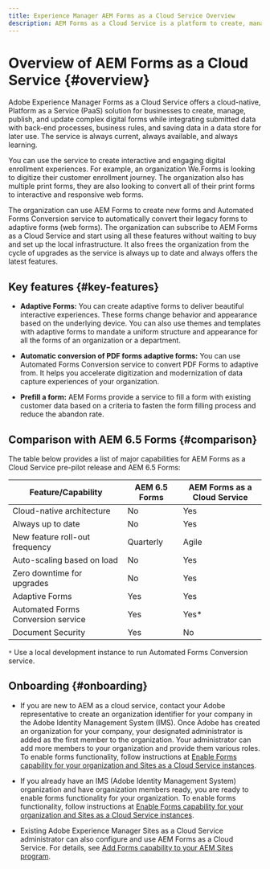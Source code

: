 ```yaml
---
title: Experience Manager AEM Forms as a Cloud Service Overview
description: AEM Forms as a Cloud Service is a platform to create, manage, publish enterprise-class forms and business processes.
---
```


# Overview of AEM Forms as a Cloud Service {#overview}

Adobe Experience Manager Forms as a Cloud Service offers a cloud-native, Platform as a Service (PaaS) solution for businesses to create, manage, publish, and update complex digital forms while integrating submitted data with back-end processes, business rules, and saving data in a data store for later use. The service is always current, always available, and always learning. 

You can use the service to create interactive and engaging digital enrollment experiences. For example, an organization We.Forms is looking to digitize their customer enrollment journey. The organization also has multiple print forms, they are also looking to convert all of their print forms to interactive and responsive web forms. 

The organization can use AEM Forms to create new forms and Automated Forms Conversion service to automatically convert their legacy forms to adaptive forms (web forms). The organization can subscribe to AEM Forms as a Cloud Service and start using all these features without waiting to buy and set up the local infrastructure. It also frees the organization from the cycle of upgrades as the service is always up to date and always offers the latest features.    

<!--You can use the service to create interactive and engaging digital enrollment experiences complete with electronic signing, document of record, and processing the submitted data. For example, an organization We.Forms is looking to digitize their customer enrollment journey. It involves converting multiple legacy forms (PDF and Print Forms) to interactive and responsive web forms, enabling customers to electronically sign these forms, and keeping customers updated with the enrolment process with notifications. 

The organization can use AEM Forms to create new forms, Automated Forms Conversion service to automatically convert their legacy forms to adaptive forms (web forms), Adobe Sign to allow their customers to digitally sign the forms, and AEM workflow to process submitted data and send notifications. The organization can subscribe to AEM Forms as a Cloud Service and start using all these features without waiting to buy and setup the local infrastructure. It also frees you from the cycle of upgrading to latest version. The service is always upto date and offers latest features.    

-->

## Key features {#key-features}

* **Adaptive Forms:** You can create adaptive forms to deliver beautiful interactive experiences. These forms change behavior and appearance based on the underlying device. You can also use themes and templates with adaptive forms to mandate a uniform structure and appearance for all the forms of an organization or a department.  

* **Automatic conversion of PDF forms adaptive forms:** You can use Automated Forms Conversion service to convert PDF Forms to adaptive from. It helps you accelerate digitization and modernization of data capture experiences of your organization. 

* **Prefill a form:** AEM Forms provide a service to fill a form with existing customer data based on a criteria to fasten the form filling process and reduce the abandon rate.

<!-- * **Integration with Adobe Sign:** You can use Adobe Sign components in an adaptive form. It allows a single or multiple users-sign a form in a sequence or in no particular order. Using electronic signatures helps you speed up contract or agreement signing workflows for legal, sales, payroll, human resource management, and more areas. 

* **Document of Record:** You can create a Document of Record (DoR) to keep a record of the information that you provide and submit in an adaptive form so that you can refer to it later. A DoR is a PDF version of a form. It includes both a template and data. You can generate a DoR either using a default template or associating any other template with the adaptive form. -->

## Comparison with AEM 6.5 Forms {#comparison}

The table below provides a list of major capabilities for AEM Forms as a Cloud Service pre-pilot release and AEM 6.5 Forms:

| Feature/Capability | AEM 6.5 Forms  | AEM Forms as a Cloud Service |
|---|---|---|
| Cloud-native architecture | No  | Yes  |
| Always up to date | No  | Yes |
| New feature roll-out frequency | Quarterly | Agile  |
| Auto-scaling based on load| No | Yes |
| Zero downtime for upgrades| No | Yes|
| Adaptive Forms | Yes  | Yes  |
| Automated Forms Conversion service | Yes | Yes* |
| Document Security | Yes  | No  | 

`*` Use a local development instance to run Automated Forms Conversion service.

## Onboarding {#onboarding}

* If you are new to AEM as a cloud service, contact your Adobe representative to create an organization identifier for your company in the Adobe Identity Management System (IMS). Once Adobe has created an organization for your company, your designated administrator is added as the first member to the organization. Your administrator can add more members to your organization and provide them various roles. To enable forms functionality, follow instructions at [Enable Forms capability for your organization and Sites as a Cloud Service instances](setup-forms-cloud-service.md). 

* If you already have an IMS (Adobe Identity Management System) organization and have organization members ready, you are ready to enable forms functionality for your organization. To enable forms functionality, follow instructions at [Enable Forms capability for your organization and Sites as a Cloud Service instances](setup-forms-cloud-service.md).

* Existing Adobe Experience Manager Sites as a Cloud Service administrator can also configure and use AEM Forms as a Cloud Service. For details, see [Add Forms capability to your AEM Sites program](setup-forms-cloud-service.md#add-capability).